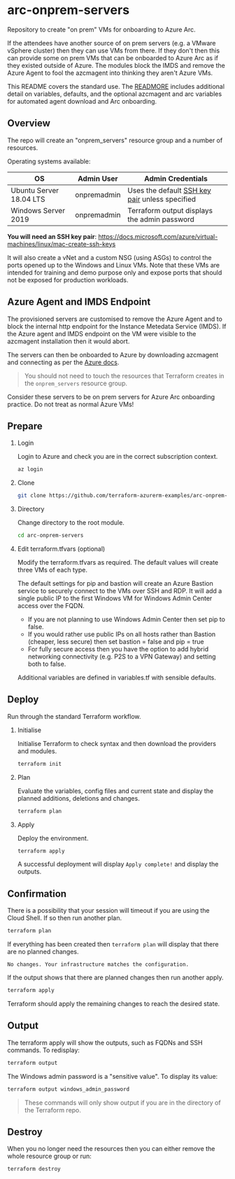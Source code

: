 # arc-onprem-servers

Repository to create "on prem" VMs for onboarding to Azure Arc.

If the attendees have another source of on prem servers (e.g. a VMware vSphere cluster) then they can use VMs from there. If they don't then this can provide some on prem VMs that can be onboarded to Azure Arc as if they existed outside of Azure. The modules block the IMDS and remove the Azure Agent to fool the azcmagent into thinking they aren't Azure VMs.

This README covers the standard use. The [READMORE](./READMORE.md) includes additional detail on variables, defaults, and the optional azcmagent and arc variables for automated agent download and Arc onboarding.

## Overview

The repo will create an "onprem_servers" resource group and a number of resources.

Operating systems available:

| OS | Admin User | Admin Credentials |
|---|---|---|
| Ubuntu Server 18.04 LTS | onpremadmin | Uses the default [SSH key pair](https://docs.microsoft.com/azure/virtual-machines/linux/mac-create-ssh-keys) unless specified |
| Windows Server 2019 | onpremadmin | Terraform output displays the admin password |

**You will need an SSH key pair**: <https://docs.microsoft.com/azure/virtual-machines/linux/mac-create-ssh-keys>

It will also create a vNet and a custom NSG (using ASGs) to control the ports opened up to the Windows and Linux VMs. Note that these VMs are intended for training and demo purpose only and expose ports that should not be exposed for production workloads.

## Azure Agent and IMDS Endpoint

The provisioned servers are customised to remove the Azure Agent and to block the internal http endpoint for the Instance Metedata Service (IMDS). If the Azure agent and IMDS endpoint on the VM were visible to the azcmagent installation then it would abort.

The servers can then be onboarded to Azure by downloading azcmagent and connecting as per the [Azure docs](https://aka.ms/AzureArcDocs).

> You should not need to touch the resources that Terraform creates in the `onprem_servers` resource group.

Consider these servers to be on prem servers for Azure Arc onboarding practice. Do not treat as normal Azure VMs!

## Prepare

1. Login

    Login to Azure and check you are in the correct subscription context.

    ```bash
    az login
    ```

1. Clone

   ```bash
   git clone https://github.com/terraform-azurerm-examples/arc-onprem-servers/
   ```

1. Directory

    Change directory to the root module.

    ```bash
    cd arc-onprem-servers
    ```

1. Edit terraform.tfvars (optional)

    Modify the terraform.tfvars as required. The default values will create three VMs of each type.

    The default settings for pip and bastion will create an Azure Bastion service to securely connect to the VMs over SSH and RDP. It will add a single public IP to the first Windows VM for Windows Admin Center access over the FQDN.

    * If you are not planning to use Windows Admin Center then set pip to false.
    * If you would rather use public IPs on all hosts rather than Bastion (cheaper, less secure) then set bastion = false and pip = true
    * For fully secure access then you have the option to add hybrid networking connectivity (e.g. P2S to a VPN Gateway) and setting both to false.

    Additional variables are defined in variables.tf with sensible defaults.

## Deploy

Run through the standard Terraform workflow.

1. Initialise

    Initialise Terraform to check syntax and then download the providers and modules.

    ```bash
    terraform init
    ```

1. Plan

    Evaluate the variables, config files and current state and display the planned additions, deletions and changes.

    ```bash
    terraform plan
    ```

1. Apply

    Deploy the environment.

    ```bash
    terraform apply
    ```

    A successful deployment will display `Apply complete!` and display the outputs.

## Confirmation

There is a possibility that your session will timeout if you are using the Cloud Shell. If so then run another plan.

```bash
terraform plan
```

If everything has been created then `terraform plan` will display that there are no planned changes.

```text
No changes. Your infrastructure matches the configuration.
```

If the output shows that there are planned changes then run another apply.

```bash
terraform apply
```

Terraform should apply the remaining changes to reach the desired state.

## Output

The terraform apply will show the outputs, such as FQDNs and SSH commands. To redisplay:

```bash
terraform output
```

The Windows admin password is a "sensitive value". To display its value:

```bash
terraform output windows_admin_password
```

> These commands will only show output if you are in the directory of the Terraform repo.

## Destroy

When you no longer need the resources then you can either remove the whole resource group or run:

```bash
terraform destroy
```
